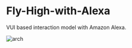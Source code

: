 # Fly-High-with-Alexa
VUI based interaction model with Amazon Alexa.

![arch](https://user-images.githubusercontent.com/23229512/33463643-92b1d574-d5f3-11e7-8ccb-a867b62c00ce.jpg)
